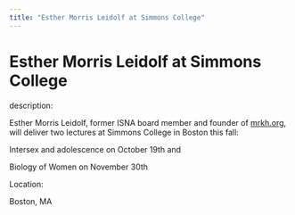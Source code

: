 ```yaml
---
title: "Esther Morris Leidolf at Simmons College"
---
```


# Esther Morris Leidolf at Simmons College

  
description:  
  


Esther Morris Leidolf, former ISNA board member and founder of [mrkh.org][1], will deliver two lectures at Simmons College in Boston this fall:  
  
Intersex and adolescence on October 19th and  
  
Biology of Women on November 30th

  


  


  
Location:  
  
Boston, MA

 [1]: http://mrkh.org/